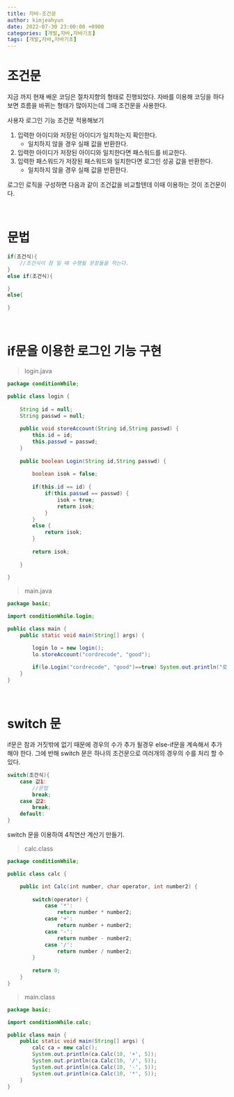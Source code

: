 ```yaml
---
title: 자바-조건문
author: kimjeahyun
date: 2022-07-30 23:00:00 +0900
categories: [개발,자바,자바기초]
tags: [개발,자바,자바기초]
---
```


# 조건문

지금 까지 현재 배운 코딩은 절차지향의 형태로 진행되었다.
자바를 이용해 코딩을 하다보면 흐름을 바뀌는 형태가 많아지는데
그때 조건문을 사용한다.

사용자 로그인 기능 조건문 적용해보기
1. 입력한 아이디와 저장된 아이디가 일치하는지 확인한다.
   - 일치하지 않을 경우 실패 값을 반환한다.
2. 입력한 아이디가 저장된 아이디와 일치한다면 패스워드를 비교한다.
3. 입력한 패스워드가 저장된 패스워드와 일치한다면 로그인 성공 값을 반환한다.
   - 일치하지 않을 경우 실패 값을 반환한다.

로그인 로직을 구성하면 다음과 같이 조건값을 비교할텐데 이때 이용하는 것이 조건문이다.

<br>

# 문법
```java
if(조건식){
    //조건식이 참 일 떄 수행될 문장들을 적는다.
}
else if(조건식){

}
else{

}
```

<br>

# if문을 이용한 로그인 기능 구현

>login.java
```java
package conditionWhile;

public class login {
	
	String id = null;
	String passwd = null;
	
	public void storeAccount(String id,String passwd) {
		this.id = id;
		this.passwd = passwd;
	}
	
	public boolean Login(String id,String passwd) {
	
		boolean isok = false;
		
		if(this.id == id) {
			if(this.passwd == passwd) {
				isok = true;
				return isok;
			}
		}
		else {
			return isok;
		}
		
		return isok;
		
	}
	
}
```

>main.java
```java
package basic;

import conditionWhile.login;

public class main {
	public static void main(String[] args) {

		login lo = new login();
		lo.storeAccount("cordrecode", "good");
		
		if(lo.Login("cordrecode", "good")==true) System.out.println("로그인이 성공되었습니다.!");
	}
}

```

<br>

# switch 문

if문은 참과 거짓밖에 없기 때문에 경우의 수가 추가 될경우 else-if문을 계속해서 추가해야 한다. 그에 반해 switch 문은 하나의 조건문으로 여러개의 경우의 수를 처리 할 수 있다. 


```java
switch(조건식){
    case 값1:
        //문법
        break;
    case 값2:
        break;
    default:
}
```

switch 문을 이용하여 4칙연산 계산기 만들기.

>calc.class
```java
package conditionWhile;

public class calc {

	public int Calc(int number, char operator, int number2) {
		
		switch(operator) {
			case '*':
				return number * number2;
			case '+':
				return number + number2;
			case '-':
				return number - number2;
			case '/':
				return number / number2;
		}
		
		return 0;
	}
}

```

>main.class
```java
package basic;

import conditionWhile.calc;

public class main {
	public static void main(String[] args) {
		calc ca = new calc();
		System.out.println(ca.Calc(10, '+', 5));
		System.out.println(ca.Calc(10, '/', 5));
		System.out.println(ca.Calc(10, '-', 5));
		System.out.println(ca.Calc(10, '*', 5));
	}
}

```